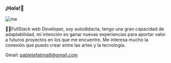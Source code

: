 ### ¡Hola!👋

<!--![me](https://user-images.githubusercontent.com/98347096/219447490-b0555a4f-0d19-440f-8d90-6006ae4c3bf1.jpg) -->
![me](https://user-images.githubusercontent.com/98347096/219450099-122f3442-cca6-4dff-956f-514616e2ee8b.gif)

🐱‍🚀FullStack web Developer, soy autodidacta, tengo una gran capacidad de adaptabilidad, mi intención es ganar nuevas experiencias para aportar valor a futuros proyectos
en los que me encuentre. Me interesa mucho la conexión que puedo crear entre las artes y la tecnología.

Gmail: pabletefatima9@gmail.com






<!--
**pabletefatimarocio/pabletefatimarocio** is a ✨ _special_ ✨ repository because its `README.md` (this file) appears on your GitHub profile.

Here are some ideas to get you started:

- 🔭 I’m currently working on ...
- 🌱 I’m currently learning ...
- 👯 I’m looking to collaborate on ...
- 🤔 I’m looking for help with ...
- 💬 Ask me about ...
- 📫 How to reach me: ...
- 😄 Pronouns: ...
- ⚡ Fun fact: ...
-->
